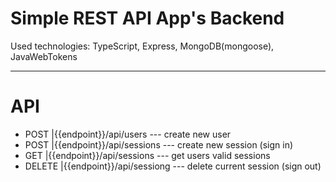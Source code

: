 # Simple REST API App's Backend

Used technologies: TypeScript, Express, MongoDB(mongoose), JavaWebTokens 

***

# API

- POST   |{{endpoint}}/api/users     --- create new user
- POST   |{{endpoint}}/api/sessions  --- create new session (sign in)
- GET    |{{endpoint}}/api/sessions  --- get users valid sessions
- DELETE |{{endpoint}}/api/sessiong  --- delete current session (sign out)